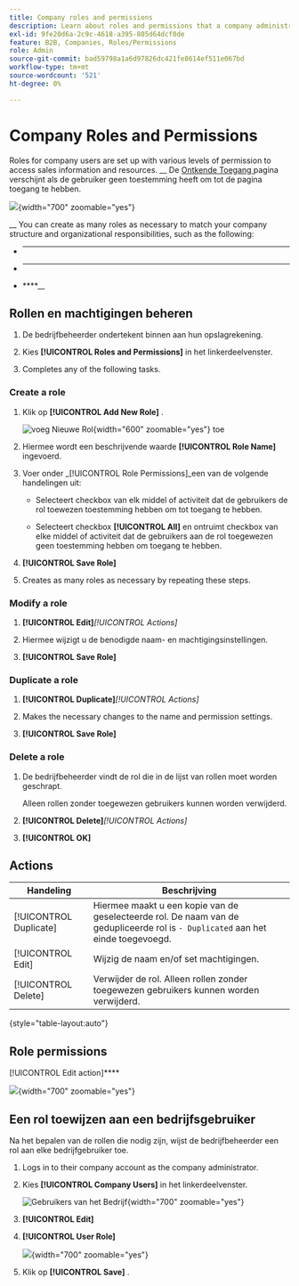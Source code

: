 ```yaml
---
title: Company roles and permissions
description: Learn about roles and permissions that a company administrator can apply to company users, allowing for various levels access to order information and resources.
exl-id: 9fe20d6a-2c9c-4618-a395-805d64dcf0de
feature: B2B, Companies, Roles/Permissions
role: Admin
source-git-commit: bad59798a1a6d97826dc421fe8614ef511e067bd
workflow-type: tm+mt
source-wordcount: '521'
ht-degree: 0%

---
```


# Company Roles and Permissions

Roles for company users are set up with various levels of permission to access sales information and resources. __ De [ Ontkende Toegang ](../content-design/pages.md#access-denied) pagina verschijnt als de gebruiker geen toestemming heeft om tot de pagina toegang te hebben.

![](./assets/company-roles-permissions.png){width="700" zoomable="yes"}

__ You can create as many roles as necessary to match your company structure and organizational responsibilities, such as the following:

- ****

- ****

- ****__

## Rollen en machtigingen beheren

1. De bedrijfbeheerder ondertekent binnen aan hun opslagrekening.

1. Kies **[!UICONTROL Roles and Permissions]** in het linkerdeelvenster.

1. Completes any of the following tasks.

### Create a role

1. Klik op **[!UICONTROL Add New Role]** .

   ![ voeg Nieuwe Rol ](./assets/company-roles-permissions-add-storefront.png){width="600" zoomable="yes"} toe

1. Hiermee wordt een beschrijvende waarde **[!UICONTROL Role Name]** ingevoerd.

1. Voer onder _[!UICONTROL Role Permissions]_een van de volgende handelingen uit:

   - Selecteert checkbox van elk middel of activiteit dat de gebruikers de rol toewezen toestemming hebben om tot toegang te hebben.

   - Selecteert checkbox **[!UICONTROL All]** en ontruimt checkbox van elke middel of activiteit dat de gebruikers aan de rol toegewezen geen toestemming hebben om toegang te hebben.

1. **[!UICONTROL Save Role]**

1. Creates as many roles as necessary by repeating these steps.

### Modify a role

1. **[!UICONTROL Edit]**_[!UICONTROL Actions]_

1. Hiermee wijzigt u de benodigde naam- en machtigingsinstellingen.

1. **[!UICONTROL Save Role]**

### Duplicate a role

1. **[!UICONTROL Duplicate]**_[!UICONTROL Actions]_

1. Makes the necessary changes to the name and permission settings.

1. **[!UICONTROL Save Role]**

### Delete a role

1. De bedrijfbeheerder vindt de rol die in de lijst van rollen moet worden geschrapt.

   Alleen rollen zonder toegewezen gebruikers kunnen worden verwijderd.

1. **[!UICONTROL Delete]**_[!UICONTROL Actions]_

1. **[!UICONTROL OK]**

## Actions

| Handeling | Beschrijving |
|-----------| ----------- |
| [!UICONTROL Duplicate] | Hiermee maakt u een kopie van de geselecteerde rol. De naam van de gedupliceerde rol is `- Duplicated` aan het einde toegevoegd. |
| [!UICONTROL Edit] | Wijzig de naam en/of set machtigingen. |
| [!UICONTROL Delete] | Verwijder de rol. Alleen rollen zonder toegewezen gebruikers kunnen worden verwijderd. |

{style="table-layout:auto"}

## Role permissions

[!UICONTROL Edit action]****

![](./assets/role-permissions-list.png){width="700" zoomable="yes"}

## Een rol toewijzen aan een bedrijfsgebruiker

Na het bepalen van de rollen die nodig zijn, wijst de bedrijfbeheerder een rol aan elke bedrijfgebruiker toe.

1. Logs in to their company account as the company administrator.

1. Kies **[!UICONTROL Company Users]** in het linkerdeelvenster.

   ![ Gebruikers van het Bedrijf ](./assets/company-users-list-storefront.png){width="700" zoomable="yes"}

1. **[!UICONTROL Edit]**

1. **[!UICONTROL User Role]**

   ![](./assets/company-user-assign-role.png){width="700" zoomable="yes"}

1. Klik op **[!UICONTROL Save]** .
